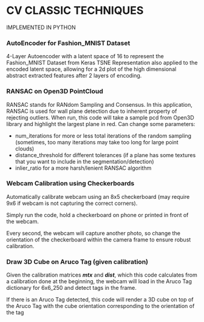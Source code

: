 # CV CLASSIC TECHNIQUES 
IMPLEMENTED IN PYTHON

### AutoEncoder for Fashion_MNIST Dataset
4-Layer Autoencoder with a latent space of 16 to represent the Fashion_MNIST Dataset from Keras
TSNE Representation also applied to the encoded latent space, allowing for a 2d plot of the high dimensional abstract extracted features after 2 layers of encoding.
### RANSAC on Open3D PointCloud
RANSAC stands for RANdom Sampling and Consensus. In this application, RANSAC is used for wall plane detection due to inherent property of rejecting outliers. When run, this code will take a sample pcd from Open3D library and highlight the largest plane in red.
Can change some parameters:
- num_iterations for more or less total iterations of the random sampling (sometimes, too many iterations may take too long for large point clouds)
- distance_threshold for different tolerances (if a plane has some textures that you want to include in the segmentation/detection)
- inlier_ratio for a more harsh/lenient RANSAC algorithm
### Webcam Calibration using Checkerboards
Automatically calibrate webcam using an 8x5 checkerboard (may require 9x6 if webcam is not capturing the correct corners).

Simply run the code, hold a checkerboard on phone or printed in front of the webcam.

Every second, the webcam will capture another photo, so change the orientation of the checkerboard within the camera frame to ensure robust calibration.
### Draw 3D Cube on Aruco Tag (given calibration)
Given the calibration matrices ***mtx*** and ***dist***, which this code calculates from a calibration done at the beginning, the webcam will load in the Aruco Tag dictionary for 6x6_250 and detect tags in the frame.

If there is an Aruco Tag detected, this code will render a 3D cube on top of the Aruco Tag with the cube orientation corresponding to the orientation of the tag
